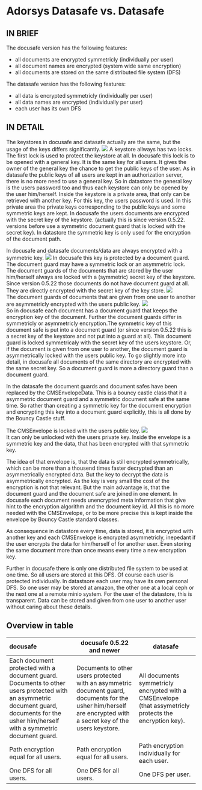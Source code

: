 # Adorsys Datasafe vs. Datasafe

## IN BRIEF
The docusafe version has the following features:
- all documents are encrypted symmetricly (individually per user)
- all document names are encrypted (system wide same encryption)
- all documents are stored on the same distributed file system (DFS)

The datasafe version has the following features:
- all data is encrypted symmetricly (individually per user)
- all data names are encrypted (individually per user)
- each user has its own DFS

## IN DETAIL

The keystores in docusafe and datasafe actually are the same, but the usage of the keys differs significantly. 
![](../images/v1-keystore.bmp) 
A keystore allways has two locks. The first lock is used to protect the keystore at all. In docusafe this lock is to be opened with a general key. It is the same key for all users. It gives the owner of the general key the chance to get the public keys of the user. As in datasafe the public keys of all users are kept in an authorization server, there is no more need to use a general key. So in datastore the general key is the users password too and thus each keystore can only be opened by the user him/herself. Inside the keystore is a private area, that only can be retrieved with another key. For this key, the users password is used. In this private area the private keys corresponding to the public keys and some symmetric keys are kept. In docusafe the users documents are encrypted with the secret key of the keystore. (actually this is since version 0.5.22. versions before use a symmetric document guard that is locked with the secret key). In datastore the symmetric key is only used for the encryption of the document path.

In docusafe and datasafe documents/data are always encrypted with a symmetric key. 
![](../images/v1-document-safe.bmp) 
In docusafe this key is protected by a document guard. The document guard may have a symmetric lock or an asymmetric lock. The document guards of the documents that are stored by the user him/herself always are locked with a (symmetric) secret key of the keystore. Since version 0.5.22 those documents do not have document guard at all. They are directly encrypted with the secret key of the key store.
![](../images/v1-symmetric-document-guard.bmp)  
The document guards of documents that are given from one user to another are asymmetricly encrypted with the users public key. 
![](../images/v1-asymmetric-document-guard.bmp)  
So in docusafe each document has a document guard that keeps the encryption key of the document. Further the document guards differ in symmetricly or asymmetricly encryption.The symmetric key of this document safe is put into a document guard (or since version 0.5.22 this is a secret key of the keystore and not put into a guard at all). This document guard is locked symmetricaly with the secret key of the users keystore. Or, if the document is given from one user to another, the document guard is asymmetrically locked with the users public key. To go slightly more into detail, in docusafe all documents of the same directory are encrypted with the same secret key. So a document guard is more a directory guard than a document guard.

In the datasafe the document guards and document safes have been replaced by the CMSEnvelopeData. This is a bouncy castle class that it a asymmetric document guard and a symmetric document safe at the same time. So rather than creating a symmetric key for the document encryption and encrypting this key into a document guard explicitly, this is all done by the Bouncy Castle stuff. 

The CMSEnvelope is locked with the users public key. 
![](../images/v2-cmsenvelope.bmp)  
It can only be unlocked with the users private key. Inside the envelope is a symmetric key and the data, that has been encrypted with that symmetric key. 

The idea of that envelope is, that the data is still encrypted symmetrically, which can be more than a thousend times faster decrypted than an asymmetrically encrypted data. But the key to decrypt the data is asymmetrically encrypted. As the key is very small the cost of the encryption is not that relevant. But the main advantage is, that the document guard and the document safe are joined in one element. In docusafe each document needs unencrypted meta information that give hint to the encryption algorithm and the document key id. All this is no more needed with the CMSEnvelope, or to be more precise this is kept inside the envelope by Bouncy Castle standard classes.

As consequence in datastore every time, data is stored, it is encrypted with another key and each CMSEnvelope is encrypted asymmetricly, inepedant if the user encrypts the data for him/herself of for another user. Even storing the same document more than once means every time a new encryption key.

Further in docusafe there is only one distributed file system to be used at one time. So all users are stored at this DFS. Of course each user is protected individually. In datastsore each user may have its own personal DFS. So one user may be stored at amazon, the other one at a local ceph or the next one at a remote minio system. For the user of the datastore, this is transparent. Data can be stored and given from one user to another user without caring about these details. 

## Overview in table
| docusafe | docusafe 0.5.22 and newer | datasafe |
|:----------|---------------------------|----------|
| Each document protected with a document guard. Documents to other users protected with an asymmetric document guard, documents for the usher him/herself with a symmetric document guard.|Documents to other users protected with an asymmetric document guard, documents for the usher him/herself are encrypted with a secret key of the users keystore.|All documents symmetricly encrypted with a CMSEnvelope (that assymetricly protects the encryption key).|
| Path encryption equal for all users. | Path encryption equal for all users.| Path encryption individually for each user.|
| One DFS for all users. | One DFS for all users. | One DFS per user.|
